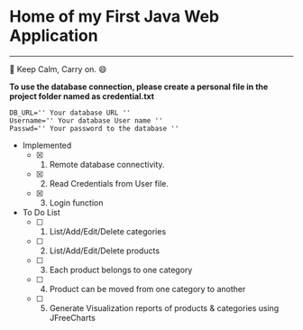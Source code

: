 # Home of my First Java Web Application
---
:punch: Keep Calm, Carry on. :smile:

**To use the database connection, please create a personal file in the project folder named as credential.txt**
```
DB_URL='' Your database URL ''
Username='' Your database User name ''
Passwd='' Your password to the database ''
```
- Implemented
	- [x] 1. Remote database connectivity.
	- [x] 2. Read Credentials from User file.
	- [x] 3. Login function

- To Do List 
	- [ ] 1. List/Add/Edit/Delete categories
	- [ ] 2. List/Add/Edit/Delete products
	- [ ] 3. Each product belongs to one category
	- [ ] 4. Product can be moved from one category to another
	- [ ] 5. Generate Visualization reports of products & categories using JFreeCharts
